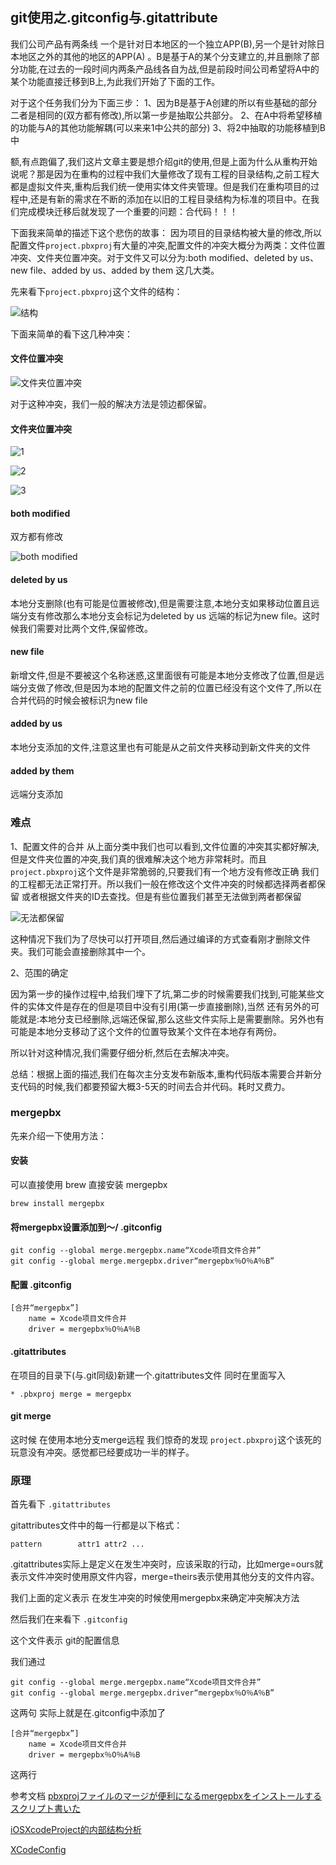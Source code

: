 ## git使用之.gitconfig与.gitattribute

我们公司产品有两条线 一个是针对日本地区的一个独立APP(B),另一个是针对除日本地区之外的其他的地区的APP(A) 。B是基于A的某个分支建立的,并且删除了部分功能,在过去的一段时间内两条产品线各自为战,但是前段时间公司希望将A中的某个功能直接迁移到B上,为此我们开始了下面的工作。

对于这个任务我们分为下面三步：
1、因为B是基于A创建的所以有些基础的部分二者是相同的(双方都有修改),所以第一步是抽取公共部分。
2、在A中将希望移植的功能与A的其他功能解耦(可以来来1中公共的部分)
3、将2中抽取的功能移植到B中

额,有点跑偏了,我们这片文章主要是想介绍git的使用,但是上面为什么从重构开始说呢？那是因为在重构的过程中我们大量修改了现有工程的目录结构,之前工程大都是虚拟文件夹,重构后我们统一使用实体文件夹管理。但是我们在重构项目的过程中,还是有新的需求在不断的添加在以旧的工程目录结构为标准的项目中。在我们完成模块迁移后就发现了一个重要的问题：合代码！！！

下面我来简单的描述下这个悲伤的故事：
因为项目的目录结构被大量的修改,所以配置文件`project.pbxproj`有大量的冲突,配置文件的冲突大概分为两类：文件位置冲突、文件夹位置冲突。对于文件又可以分为:both modified、deleted by us、new file、added by us、added by them 这几大类。

先来看下`project.pbxproj`这个文件的结构：

![结构](https://upload-images.jianshu.io/upload_images/173709-e9dfbced99256edc.png?imageMogr2/auto-orient/strip%7CimageView2/2/w/1000/format/webp)


下面来简单的看下这几种冲突：

#### 文件位置冲突

![文件夹位置冲突](https://ws2.sinaimg.cn/large/006tNc79ly1g4zosdoibzj31we0f0jy9.jpg)

对于这种冲突，我们一般的解决方法是领边都保留。

#### 文件夹位置冲突

![1](https://ws3.sinaimg.cn/large/006tNc79ly1g4zovzn2gmj31we0f00xx.jpg)

![2](https://ws2.sinaimg.cn/large/006tNc79ly1g4zovvvqj5j31we0f0jwq.jpg)

![3](https://ws4.sinaimg.cn/large/006tNc79ly1g4zoxfo223j31we0f0gp1.jpg)

#### both modified 

双方都有修改

![both modified](https://ws1.sinaimg.cn/large/006tNc79ly1g4zp23crs6j31we0fmtc3.jpg)

#### deleted by us

本地分支删除(也有可能是位置被修改),但是需要注意,本地分支如果移动位置且远端分支有修改那么本地分支会标记为deleted by us 远端的标记为new file。这时候我们需要对比两个文件,保留修改。

#### new file

新增文件,但是不要被这个名称迷惑,这里面很有可能是本地分支修改了位置,但是远端分支做了修改,但是因为本地的配置文件之前的位置已经没有这个文件了,所以在合并代码的时候会被标识为new file


#### added by us

本地分支添加的文件,注意这里也有可能是从之前文件夹移动到新文件夹的文件


#### added by them

远端分支添加

### 难点

1、配置文件的合并
从上面分类中我们也可以看到,文件位置的冲突其实都好解决,但是文件夹位置的冲突,我们真的很难解决这个地方非常耗时。而且`project.pbxproj`这个文件是非常脆弱的,只要我们有一个地方没有修改正确 我们的工程都无法正常打开。所以我们一般在修改这个文件冲突的时候都选择两者都保留 或者根据文件夹的ID去查找。但是有些位置我们甚至无法做到两者都保留

![无法都保留](https://ws1.sinaimg.cn/large/006tNc79ly1g4zpgcmxkwj31we0fmjv7.jpg)

这种情况下我们为了尽快可以打开项目,然后通过编译的方式查看刚才删除文件夹。我们可能会直接删除其中一个。

2、范围的确定

因为第一步的操作过程中,给我们埋下了坑,第二步的时候需要我们找到,可能某些文件的实体文件是存在的但是项目中没有引用(第一步直接删除),当然 还有另外的可能就是:本地分支已经删除,远端还保留,那么这些文件实际上是需要删除。另外也有可能是本地分支移动了这个文件的位置导致某个文件在本地存有两份。

所以针对这种情况,我们需要仔细分析,然后在去解决冲突。

总结：根据上面的描述,我们在每次主分支发布新版本,重构代码版本需要合并新分支代码的时候,我们都要预留大概3-5天的时间去合并代码。耗时又费力。

### mergepbx

先来介绍一下使用方法：

#### 安装

可以直接使用 brew 直接安装 mergepbx

```
brew install mergepbx
```

#### 将mergepbx设置添加到〜/ .gitconfig

```objc
git config --global merge.mergepbx.name“Xcode项目文件合并”
git config --global merge.mergepbx.driver“mergepbx％O％A％B”
```

#### 配置 .gitconfig

```
[合并“mergepbx”]
    name = Xcode项目文件合并
    driver = mergepbx％O％A％B
```

#### .gitattributes

在项目的目录下(与.git同级)新建一个.gitattributes文件 同时在里面写入

```
* .pbxproj merge = mergepbx
```

#### git merge 

这时候 在使用本地分支merge远程 我们惊奇的发现 `project.pbxproj`这个该死的玩意没有冲突。感觉都已经要成功一半的样子。

### 原理

首先看下 `.gitattributes`

gitattributes文件中的每一行都是以下格式：

```
pattern        attr1 attr2 ...
```

.gitattributes实际上是定义在发生冲突时，应该采取的行动，比如merge=ours就表示文件冲突时使用原文件内容，merge=theirs表示使用其他分支的文件内容。

我们上面的定义表示 在发生冲突的时候使用mergepbx来确定冲突解决方法

然后我们在来看下 `.gitconfig`

这个文件表示 git的配置信息

我们通过

```objc
git config --global merge.mergepbx.name“Xcode项目文件合并”
git config --global merge.mergepbx.driver“mergepbx％O％A％B”
```
这两句 实际上就是在.gitconfig中添加了

```
[合并“mergepbx”]
    name = Xcode项目文件合并
    driver = mergepbx％O％A％B
```
这两行


参考文档
[pbxprojファイルのマージが便利になるmergepbxをインストールするスクリプト書いた](https://qiita.com/kaneshin/items/1deebde685c973fda6b8)

[iOSXcodeProject的内部结构分析](https://www.jianshu.com/p/50cc564b58ce)

[XCodeConfig](https://nicreals.github.io/Gear/Xcode.html)
